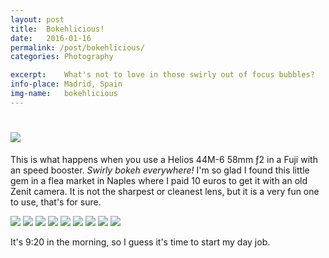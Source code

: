 ```yaml
---
layout: post
title:  Bokehlicious!
date:   2016-01-16
permalink: /post/bokehlicious/
categories: Photography

excerpt:	What's not to love in those swirly out of focus bubbles?
info-place:	Madrid, Spain
img-name:	bokehlicious
---
```


# ![]({{site.url}}/assets{{page.permalink}}{{page.img-name}}01.jpg)

This is what happens when you use a Helios 44M-6 58mm ƒ2 in a Fuji with an speed booster. *Swirly bokeh everywhere!* I'm so glad I found this little gem in a flea market in Naples where I paid 10 euros to get it with an old Zenit camera. It is not the sharpest or cleanest lens, but it is a very fun one to use, that's for sure. 

<div class="gallery-{{ page.layout }}" markdown="1">

![]({{site.url}}/assets{{page.permalink}}{{page.img-name}}01.jpg)
![]({{site.url}}/assets{{page.permalink}}{{page.img-name}}02.jpg)
![]({{site.url}}/assets{{page.permalink}}{{page.img-name}}03.jpg)
![]({{site.url}}/assets{{page.permalink}}{{page.img-name}}04.jpg)
![]({{site.url}}/assets{{page.permalink}}{{page.img-name}}05.jpg)
![]({{site.url}}/assets{{page.permalink}}{{page.img-name}}06.jpg)
![]({{site.url}}/assets{{page.permalink}}{{page.img-name}}07.jpg)
![]({{site.url}}/assets{{page.permalink}}{{page.img-name}}08.jpg)
![]({{site.url}}/assets{{page.permalink}}{{page.img-name}}09.jpg)

</div>

It's 9:20 in the morning, so I guess it's time to start my day job.
